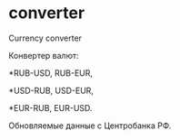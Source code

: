 # converter
 Currency converter

Конвертер валют: 

*RUB-USD, RUB-EUR,

*USD-RUB, USD-EUR, 

*EUR-RUB, EUR-USD. 

Обновляемые данные с Центробанка РФ.  
